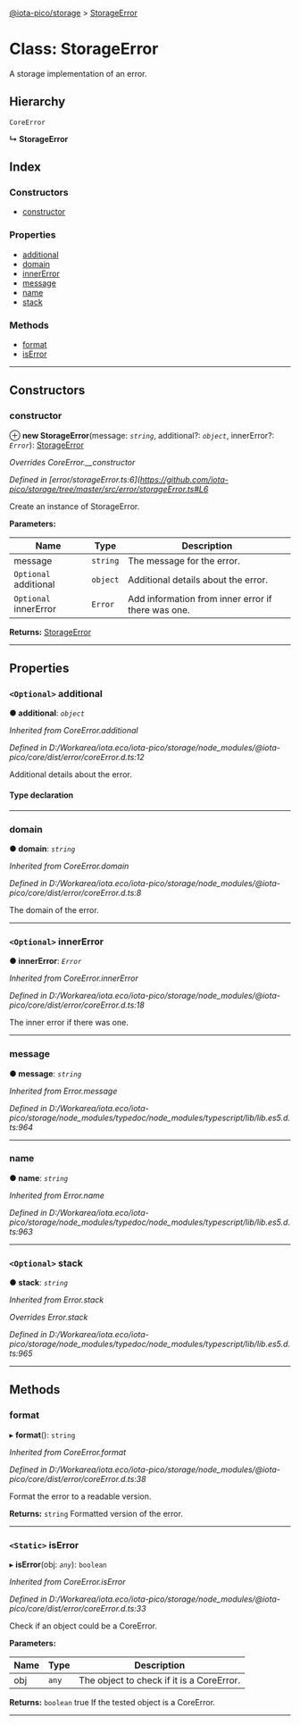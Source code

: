 [@iota-pico/storage](../README.md) > [StorageError](../classes/storageerror.md)

# Class: StorageError

A storage implementation of an error.

## Hierarchy

 `CoreError`

**↳ StorageError**

## Index

### Constructors

* [constructor](storageerror.md#constructor)

### Properties

* [additional](storageerror.md#additional)
* [domain](storageerror.md#domain)
* [innerError](storageerror.md#innererror)
* [message](storageerror.md#message)
* [name](storageerror.md#name)
* [stack](storageerror.md#stack)

### Methods

* [format](storageerror.md#format)
* [isError](storageerror.md#iserror)

---

## Constructors

<a id="constructor"></a>

###  constructor

⊕ **new StorageError**(message: *`string`*, additional?: *`object`*, innerError?: *`Error`*): [StorageError](storageerror.md)

*Overrides CoreError.__constructor*

*Defined in [error/storageError.ts:6](https://github.com/iota-pico/storage/tree/master/src/error/storageError.ts#L6*

Create an instance of StorageError.

**Parameters:**

| Name | Type | Description |
| ------ | ------ | ------ |
| message | `string` |  The message for the error. |
| `Optional` additional | `object` |  Additional details about the error. |
| `Optional` innerError | `Error` |  Add information from inner error if there was one. |

**Returns:** [StorageError](storageerror.md)

___

## Properties

<a id="additional"></a>

### `<Optional>` additional

**● additional**: *`object`*

*Inherited from CoreError.additional*

*Defined in D:/Workarea/iota.eco/iota-pico/storage/node_modules/@iota-pico/core/dist/error/coreError.d.ts:12*

Additional details about the error.

#### Type declaration

[id: `string`]: `any`

___
<a id="domain"></a>

###  domain

**● domain**: *`string`*

*Inherited from CoreError.domain*

*Defined in D:/Workarea/iota.eco/iota-pico/storage/node_modules/@iota-pico/core/dist/error/coreError.d.ts:8*

The domain of the error.

___
<a id="innererror"></a>

### `<Optional>` innerError

**● innerError**: *`Error`*

*Inherited from CoreError.innerError*

*Defined in D:/Workarea/iota.eco/iota-pico/storage/node_modules/@iota-pico/core/dist/error/coreError.d.ts:18*

The inner error if there was one.

___
<a id="message"></a>

###  message

**● message**: *`string`*

*Inherited from Error.message*

*Defined in D:/Workarea/iota.eco/iota-pico/storage/node_modules/typedoc/node_modules/typescript/lib/lib.es5.d.ts:964*

___
<a id="name"></a>

###  name

**● name**: *`string`*

*Inherited from Error.name*

*Defined in D:/Workarea/iota.eco/iota-pico/storage/node_modules/typedoc/node_modules/typescript/lib/lib.es5.d.ts:963*

___
<a id="stack"></a>

### `<Optional>` stack

**● stack**: *`string`*

*Inherited from Error.stack*

*Overrides Error.stack*

*Defined in D:/Workarea/iota.eco/iota-pico/storage/node_modules/typedoc/node_modules/typescript/lib/lib.es5.d.ts:965*

___

## Methods

<a id="format"></a>

###  format

▸ **format**(): `string`

*Inherited from CoreError.format*

*Defined in D:/Workarea/iota.eco/iota-pico/storage/node_modules/@iota-pico/core/dist/error/coreError.d.ts:38*

Format the error to a readable version.

**Returns:** `string`
Formatted version of the error.

___
<a id="iserror"></a>

### `<Static>` isError

▸ **isError**(obj: *`any`*): `boolean`

*Inherited from CoreError.isError*

*Defined in D:/Workarea/iota.eco/iota-pico/storage/node_modules/@iota-pico/core/dist/error/coreError.d.ts:33*

Check if an object could be a CoreError.

**Parameters:**

| Name | Type | Description |
| ------ | ------ | ------ |
| obj | `any` |  The object to check if it is a CoreError. |

**Returns:** `boolean`
true If the tested object is a CoreError.

___

